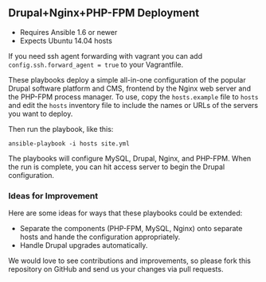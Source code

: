 ## Drupal+Nginx+PHP-FPM Deployment

- Requires Ansible 1.6 or newer
- Expects Ubuntu 14.04 hosts

If you need ssh agent forwarding with vagrant you can add
`config.ssh.forward_agent = true` to your Vagrantfile.

These playbooks deploy a simple all-in-one configuration of the popular
Drupal software platform and CMS, frontend by the Nginx web server and the
PHP-FPM process manager. To use, copy the `hosts.example` file to `hosts` and 
edit the `hosts` inventory file to include the names or URLs of the servers
you want to deploy.

Then run the playbook, like this:

	ansible-playbook -i hosts site.yml

The playbooks will configure MySQL, Drupal, Nginx, and PHP-FPM. When the run
is complete, you can hit access server to begin the Drupal configuration.

### Ideas for Improvement

Here are some ideas for ways that these playbooks could be extended:

- Separate the components (PHP-FPM, MySQL, Nginx) onto separate hosts and 
hande the configuration appropriately.
- Handle Drupal upgrades automatically.

We would love to see contributions and improvements, so please fork this
repository on GitHub and send us your changes via pull requests.
